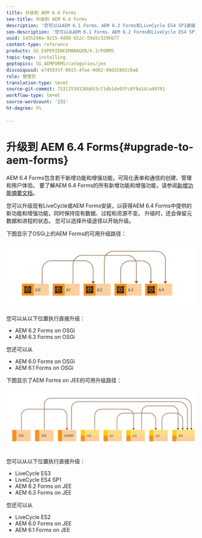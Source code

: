 ```yaml
---
title: 升级到 AEM 6.4 Forms
seo-title: 升级到 AEM 6.4 Forms
description: '您可以从AEM 6.1 Forms、AEM 6.2 Forms和LiveCycle ES4 SP1直接升级到AEM 6.3 Forms。 '
seo-description: '您可以从AEM 6.1 Forms、AEM 6.2 Forms和LiveCycle ES4 SP1直接升级到AEM 6.3 Forms。 '
uuid: 1435246a-9215-4d88-b52c-59a5c329bb77
content-type: reference
products: SG_EXPERIENCEMANAGER/6.3/FORMS
topic-tags: installing
geptopics: SG_AEMFORMS/categories/jee
discoiquuid: e745033f-8015-4fae-9d82-99d35802c0a6
role: 管理员
translation-type: tm+mt
source-git-commit: 75312539136bb53cf1db1de03fc0f9a1dca49791
workflow-type: tm+mt
source-wordcount: '231'
ht-degree: 5%

---
```



# 升级到 AEM 6.4 Forms{#upgrade-to-aem-forms}

AEM 6.4 Forms包含若干新增功能和增强功能，可简化表单和通信的创建、管理和用户体验。 要了解AEM 6.4 Forms的所有新增功能和增强功能，请参阅[新增功能摘要文档](/help/forms/using/whats-new.md)。

您可以升级现有LiveCycle或AEM Forms安装，以获得AEM 6.4 Forms中提供的新功能和增强功能，同时保持现有数据、过程和资源不变。 升级时，还会保留元数据和进程的状态。 您可以选择升级途径以开始升级。

下图显示了OSGi上的AEM Forms的可用升级路径：

![](do-not-localize/osgi-upgrade.png)

您可以从以下位置执行直接升级：

* AEM 6.2 Forms on OSGi
* AEM 6.3 Forms on OSGi

您还可以从

* AEM 6.0 Forms on OSGi
* AEM 6.1 Forms on OSGi

下图显示了AEM Forms on JEE的可用升级路径：

![](do-not-localize/jee-upgrade-6-4.png)

您可以从以下位置执行直接升级：

* LiveCycle ES3
* LiveCycle ES4 SP1
* AEM 6.2 Forms on JEE
* AEM 6.3 Forms on JEE

您还可以从

* LiveCycle ES2
* AEM 6.0 Forms on JEE
* AEM 6.1 Forms on JEE